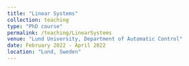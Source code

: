 ```yaml
---
title: "Linear Systems"
collection: teaching
type: "PhD course"
permalink: /teaching/LinearSystems
venue: "Lund University, Department of Automatic Control"
date: February 2022 - April 2022
location: "Lund, Sweden"
---
```

